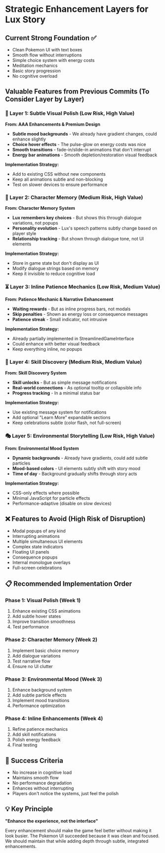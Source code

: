 # Strategic Enhancement Layers for Lux Story

## Current Strong Foundation ✅
- Clean Pokemon UI with text boxes
- Smooth flow without interruptions
- Simple choice system with energy costs
- Meditation mechanics
- Basic story progression
- No cognitive overload

## Valuable Features from Previous Commits (To Consider Layer by Layer)

### 🎯 Layer 1: Subtle Visual Polish (Low Risk, High Value)
**From: AAA Enhancements & Premium Design**
- **Subtle mood backgrounds** - We already have gradient changes, could enhance slightly
- **Choice hover effects** - The pulse-glow on energy costs was nice
- **Smooth transitions** - fade-in/slide-in animations that don't interrupt
- **Energy bar animations** - Smooth depletion/restoration visual feedback

**Implementation Strategy:**
- Add to existing CSS without new components
- Keep all animations subtle and non-blocking
- Test on slower devices to ensure performance

### 🧠 Layer 2: Character Memory (Medium Risk, High Value)
**From: Character Memory System**
- **Lux remembers key choices** - But shows this through dialogue variations, not popups
- **Personality evolution** - Lux's speech patterns subtly change based on player style
- **Relationship tracking** - But shown through dialogue tone, not UI elements

**Implementation Strategy:**
- Store in game state but don't display as UI
- Modify dialogue strings based on memory
- Keep it invisible to reduce cognitive load

### ⏳ Layer 3: Inline Patience Mechanics (Low Risk, Medium Value)
**From: Patience Mechanic & Narrative Enhancement**
- **Waiting rewards** - But as inline progress bars, not modals
- **Skip penalties** - Shown as energy loss or consequence messages
- **Patience streak** - Small indicator, not intrusive

**Implementation Strategy:**
- Already partially implemented in StreamlinedGameInterface
- Could enhance with better visual feedback
- Keep everything inline, no popups

### 🌟 Layer 4: Skill Discovery (Medium Risk, Medium Value)
**From: Skill Discovery System**
- **Skill unlocks** - But as simple message notifications
- **Real-world connections** - As optional tooltip or collapsible info
- **Progress tracking** - In a minimal status bar

**Implementation Strategy:**
- Use existing message system for notifications
- Add optional "Learn More" expandable sections
- Keep celebrations subtle (color flash, not full-screen)

### 🎭 Layer 5: Environmental Storytelling (Low Risk, High Value)
**From: Environmental Mood System**
- **Dynamic backgrounds** - Already have gradients, could add subtle particles
- **Mood-based colors** - UI elements subtly shift with story mood
- **Time of day** - Background gradually shifts through story acts

**Implementation Strategy:**
- CSS-only effects where possible
- Minimal JavaScript for particle effects
- Performance-adaptive (disable on slow devices)

## ❌ Features to Avoid (High Risk of Disruption)
- Modal popups of any kind
- Interrupting animations
- Multiple simultaneous UI elements
- Complex state indicators
- Floating UI panels
- Consequence popups
- Internal monologue overlays
- Full-screen celebrations

## 📋 Recommended Implementation Order

### Phase 1: Visual Polish (Week 1)
1. Enhance existing CSS animations
2. Add subtle hover states
3. Improve transition smoothness
4. Test performance

### Phase 2: Character Memory (Week 2)
1. Implement basic choice memory
2. Add dialogue variations
3. Test narrative flow
4. Ensure no UI clutter

### Phase 3: Environmental Mood (Week 3)
1. Enhance background system
2. Add subtle particle effects
3. Implement mood transitions
4. Performance optimization

### Phase 4: Inline Enhancements (Week 4)
1. Refine patience mechanics
2. Add skill notifications
3. Polish energy feedback
4. Final testing

## 🎯 Success Criteria
- No increase in cognitive load
- Maintains smooth flow
- No performance degradation
- Enhances without interrupting
- Players don't notice the systems, just feel the polish

## 💡 Key Principle
**"Enhance the experience, not the interface"**

Every enhancement should make the game feel better without making it look busier. The Pokemon UI succeeded because it was clean and focused. We should maintain that while adding depth through subtle, integrated enhancements.